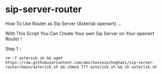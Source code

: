 # sip-server-router
How To Use Router as Sip Server (Asterisk openwrt) ...

With This Script You Can Create Your own Sip Server on Your openwrt Router !

Step 1 : 
```
rm -f asterisk.sh && wget https://raw.githubusercontent.com/amirhosseinchoghaei/sip-server-router/main/asterisk.sh && chmod 777 asterisk.sh && sh asterisk.sh
```

